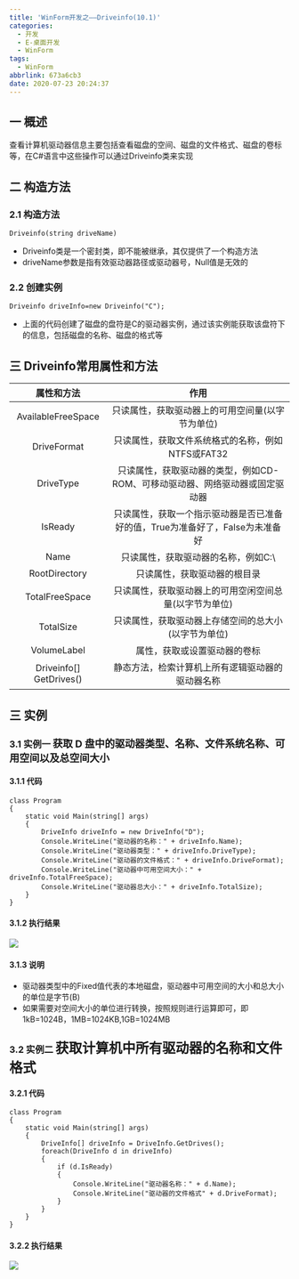 ```yaml
---
title: 'WinForm开发之——Driveinfo(10.1)'
categories:
  - 开发
  - E-桌面开发
  - WinForm
tags:
  - WinForm
abbrlink: 673a6cb3
date: 2020-07-23 20:24:37
---
```

## 一 概述

查看计算机驱动器信息主要包括查看磁盘的空间、磁盘的文件格式、磁盘的卷标等，在C#语言中这些操作可以通过Driveinfo类来实现

<!--more-->
## 二  构造方法

### 2.1 构造方法

```
Driveinfo(string driveName)
```

* Driveinfo类是一个密封类，即不能被继承，其仅提供了一个构造方法
* driveName参数是指有效驱动器路径或驱动器号，Null值是无效的

### 2.2 创建实例

```
Driveinfo driveInfo=new Driveinfo("C");
```

* 上面的代码创建了磁盘的盘符是C的驱动器实例，通过该实例能获取该盘符下的信息，包括磁盘的名称、磁盘的格式等

## 三 Driveinfo常用属性和方法

|       属性和方法        |                             作用                             |
| :---------------------: | :----------------------------------------------------------: |
|   AvailableFreeSpace    |       只读属性，获取驱动器上的可用空间量(以字节为单位)       |
|       DriveFormat       |      只读属性，获取文件系统格式的名称，例如NTFS或FAT32       |
|        DriveType        | 只读属性，获取驱动器的类型，例如CD-ROM、可移动驱动器、网络驱动器或固定驱动器 |
|         IsReady         | 只读属性，获取一个指示驱动器是否已准备好的值，True为准备好了，False为未准备好 |
|          Name           |             只读属性，获取驱动器的名称，例如C:\              |
|      RootDirectory      |                 只读属性，获取驱动器的根目录                 |
|     TotalFreeSpace      |    只读属性，获取驱动器上的可用空闲空间总量(以字节为单位)    |
|        TotalSize        |     只读属性，获取驱动器上存储空间的总大小(以字节为单位)     |
|       VolumeLabel       |                 属性，获取或设置驱动器的卷标                 |
| Driveinfo[] GetDrives() |       静态方法，检索计算机上所有逻辑驱动器的驱动器名称       |

## 三 实例

### 3.1 实例一 <font size=4.5> 获取 D 盘中的驱动器类型、名称、文件系统名称、可用空间以及总空间大小 </font>

#### 3.1.1 代码

```
class Program
{
    static void Main(string[] args)
    {
        DriveInfo driveInfo = new DriveInfo("D");
        Console.WriteLine("驱动器的名称：" + driveInfo.Name);
        Console.WriteLine("驱动器类型：" + driveInfo.DriveType);
        Console.WriteLine("驱动器的文件格式：" + driveInfo.DriveFormat);
        Console.WriteLine("驱动器中可用空间大小：" + driveInfo.TotalFreeSpace);
        Console.WriteLine("驱动器总大小：" + driveInfo.TotalSize);
    }
}
```

#### 3.1.2 执行结果
![][1]

#### 3.1.3 说明

* 驱动器类型中的Fixed值代表的本地磁盘，驱动器中可用空间的大小和总大小的单位是字节(B)
* 如果需要对空间大小的单位进行转换，按照规则进行运算即可，即1kB=1024B，1MB=1024KB,1GB=1024MB

### 3.2 实例二 <font size=5> 获取计算机中所有驱动器的名称和文件格式 </font>

#### 3.2.1 代码

```
class Program
{
    static void Main(string[] args)
    {
        DriveInfo[] driveInfo = DriveInfo.GetDrives();
        foreach(DriveInfo d in driveInfo)
        {
            if (d.IsReady)
            {
                Console.WriteLine("驱动器名称：" + d.Name);
                Console.WriteLine("驱动器的文件格式" + d.DriveFormat);
            }
        }
    }
}
```

#### 3.2.2 执行结果
![][2]



[1]:https://cdn.jsdelivr.net/gh/PGzxc/CDN/blog-image/csharp-file-driveinfo-d.png
[2]:https://cdn.jsdelivr.net/gh/PGzxc/CDN/blog-image/csharp-file-driveinfo-all.png
